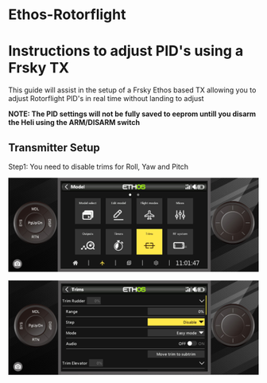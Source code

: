 # Ethos-Rotorflight
# Instructions to adjust PID's using a Frsky TX
This guide will assist in the setup of a Frsky Ethos based TX allowing you to adjust Rotorflight PID's in real time without landing to adjust

**__NOTE:__ The PID settings will not be fully saved to eeprom untill you disarm the Heli using the ARM/DISARM switch**

## Transmitter Setup
Step1: You need to disable trims for Roll, Yaw and Pitch

![image](https://github.com/jimmy6616/Ethos-Rotorflight/blob/Img/Trim1.jpg)

![imaage](https://github.com/jimmy6616/Ethos-Rotorflight/blob/Img/Trim2.jpg)
